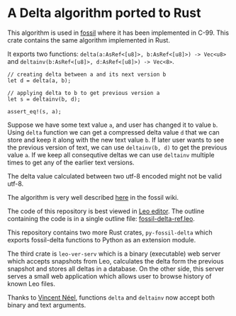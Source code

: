 # A Delta algorithm ported to Rust


This algorithm is used in [fossil](https://fossil-scm.org) where it has been implemented in C-99.
This crate contains the same algorithm implemented in Rust.

It exports two functions: `delta(a:AsRef<[u8]>, b:AsRef<[u8]>) -> Vec<u8>` and `deltainv(b:AsRef<[u8]>, d:AsRef<[u8]>) -> Vec<8>`.

```
// creating delta between a and its next version b
let d = delta(a, b);

// applying delta to b to get previous version a
let s = deltainv(b, d);

assert_eq!(s, a);
```

Suppose we have some text value `a`, and user has changed it to value `b`. Using `delta`
function we can get a compressed delta value `d` that we can store and keep it along with
the new text value `b`. If later user wants to see the previous version of text,
we can use `deltainv(b, d)` to get the previous value `a`. If we keep all consequtive deltas
we can use `deltainv` multiple times to get any of the earlier text versions.

The delta value calculated between two utf-8 encoded might not be valid utf-8.

The algorithm is very well described
[here](https://fossil-scm.org/home/doc/trunk/www/delta_encoder_algorithm.wiki) in the fossil wiki.

The code of this repository is best viewed in [Leo editor](https://leoeditor.com). The outline
containing the code is in a single outline file: [fossil-delta-ref.leo](fossil-delta-ref.leo).

This repository contains two more Rust crates, `py-fossil-delta` which exports fossil-delta
functions to Python as an extension module.

The third crate is `leo-ver-serv` which is a binary (executable) web server which accepts
snapshots from Leo, calculates the delta form the previous snapshot and stores all deltas
in a database. On the other side, this server serves a small web application which allows
user to browse history of known Leo files.

Thanks to [Vincent Néel](https://github.com/pikanezi), functions `delta` and `deltainv` now accept both binary and text arguments.
